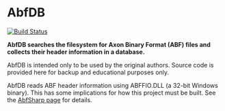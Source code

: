 # AbfDB

[![Build Status](https://dev.azure.com/swharden/swharden/_apis/build/status/swharden.AbfDB?branchName=main)](https://dev.azure.com/swharden/swharden/_build/latest?definitionId=22&branchName=main)

**AbfDB searches the filesystem for Axon Binary Format (ABF) files and collects their header information in a database.**

AbfDB is intended only to be used by the original authors. Source code is provided here for backup and educational purposes only.

AbfDB reads ABF header information using ABFFIO.DLL (a 32-bit Windows binary). This has some implications for how this project must be built. See the [AbfSharp page](https://github.com/swharden/ABFsharp#dll-requirements) for details.